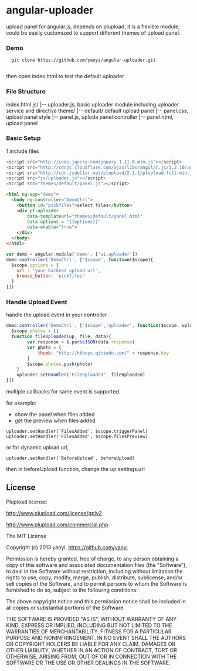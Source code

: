angular-uploader
================

upload panel for angular.js,  depends on plupload, it is a flexible module, could be easily customized to support different themes of upload panel.

### Demo

```
  git clone https://github.com/yaoyi/angular-uploader.git
  
```
then open index.html to test the default uploader

### File Structure

index.html
js/ 
 |-- uploader.js, basic uploader module including uploader service and directive
theme/
 |-- default/  default upload panel
        |-- panel.css, upload panel style 
        |-- panel.js, uploda panel controller
        |-- panel.html, upload panel 

### Basic Setup

1.include files

```javascript
<script src="http://code.jquery.com/jquery-1.11.0.min.js"></script>
<script src="http://cdnjs.cloudflare.com/ajax/libs/angular.js/1.2.10/angular.min.js"></script>
<script src="http://cdn.jsdelivr.net/plupload/2.1.1/plupload.full.min.js"></script>
<script src="js/uploader.js"></script>
<script src="themes/default/panel.js"></script>
```

```html
<html ng-app="demo">
  <body ng-controller="DemoCtrl">
    <button id="pickfiles">select files</button>
    <div pf-uploader 
    	data-templateurl="themes/default/panel.html"
    	data-options = "{{options}}"
    	data-enable="true">
    </div>
  </body>
</html>
```

```javascript
var demo = angular.module('demo', ['ui.uploader'])
demo.controller('DemoCtrl', ['$scope', function($scope){
  $scope.options = {
    url : 'your backend upload url',
    browse_button: 'pickfiles'
  }
}])
```

### Handle Upload Event

handle the upload event in your controller

```javascript
demo.controller('DemoCtrl', ['$scope','uploader', function($scope, uploader){
  $scope.photos = []
  function fileUploaded(up, file, data){
		var response = $.parseJSON(data.response)
		var photo = {
			thumb: "http://hkbuys.qiniudn.com/" + response.key
		}
		$scope.photos.push(photo)
	}
	uploader.setHandler('FileUploaded', fileUploaded)
}])
```

multiple callbacks for same event is supported. 

for example:

- show the panel when files added
- get the preview when files added

```
uploader.setHandler('FilesAdded', $scope.triggerPanel)
uploader.setHandler('FilesAdded', $scope.filesPreview)
```

or for dynamic upload url, 
```
uploader.setHandler('BeforeUpload', beforeUpload)
```
then in beforeUpload function, change the up.settings.url


## License

Plupload license:

http://www.plupload.com/license/gplv2

http://www.plupload.com/commercial.php

The MIT License

Copyright (c) 2013 yaoyi, https://github.com/yaoyi

Permission is hereby granted, free of charge, to any person obtaining a copy
of this software and associated documentation files (the "Software"), to deal
in the Software without restriction, including without limitation the rights
to use, copy, modify, merge, publish, distribute, sublicense, and/or sell
copies of the Software, and to permit persons to whom the Software is
furnished to do so, subject to the following conditions:

The above copyright notice and this permission notice shall be included in
all copies or substantial portions of the Software.

THE SOFTWARE IS PROVIDED "AS IS", WITHOUT WARRANTY OF ANY KIND, EXPRESS OR
IMPLIED, INCLUDING BUT NOT LIMITED TO THE WARRANTIES OF MERCHANTABILITY,
FITNESS FOR A PARTICULAR PURPOSE AND NONINFRINGEMENT. IN NO EVENT SHALL THE
AUTHORS OR COPYRIGHT HOLDERS BE LIABLE FOR ANY CLAIM, DAMAGES OR OTHER
LIABILITY, WHETHER IN AN ACTION OF CONTRACT, TORT OR OTHERWISE, ARISING FROM,
OUT OF OR IN CONNECTION WITH THE SOFTWARE OR THE USE OR OTHER DEALINGS IN
THE SOFTWARE.
